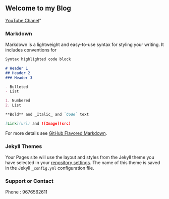 ## Welcome to my Blog

[YouTube Chanel](https://www.youtube.com/channel/UC6kqSFkmT94Aassu23HJ2og?view_as=subscriber/)"

### Markdown

Markdown is a lightweight and easy-to-use syntax for styling your writing. It includes conventions for

```markdown
Syntax highlighted code block

# Header 1
## Header 2
### Header 3

- Bulleted
- List

1. Numbered
2. List

**Bold** and _Italic_ and `Code` text

[Link](url) and ![Image](src)
```

For more details see [GitHub Flavored Markdown](https://guides.github.com/features/mastering-markdown/).

### Jekyll Themes

Your Pages site will use the layout and styles from the Jekyll theme you have selected in your [repository settings](https://github.com/Sudhakarcs77/sudhakar/settings). The name of this theme is saved in the Jekyll `_config.yml` configuration file.

### Support or Contact
Phone : 9676562611
 
